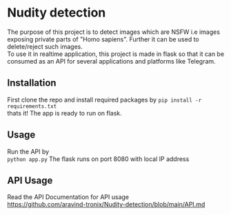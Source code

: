# Nudity detection
 The purpose of this project is to detect images which are NSFW i.e images exposing private parts of "Homo sapiens". Further it can be used to delete/reject such images.  
 To use it in realtime application, this project is made in flask so that it can be consumed as an API for several applications and platforms like Telegram.  
 
 ## Installation
 First clone the repo and install required packages by
 `pip install -r requirements.txt`  
 thats it! The app is ready to run on flask.
 
 ## Usage
 Run the API by  
 `python app.py`
 The flask runs on port 8080 with local IP address  
 
 ## API Usage
 Read the API Documentation for API usage  
 https://github.com/aravind-tronix/Nudity-detection/blob/main/API.md
